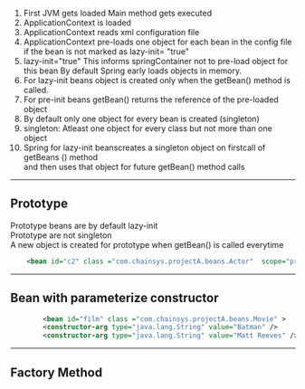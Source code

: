 1. First JVM gets loaded Main method gets executed  
1. ApplicationContext is loaded  
1. ApplicationContext reads xml configuration file  
1. ApplicationContext pre-loads one object for each bean in the config file  
                               if the bean is not marked as lazy-init= "true"  
1. lazy-init="true" This informs springContainer not to pre-load object for   
            this bean By default Spring early  loads objects in memory.  
1. For lazy-init beans object is created only when the getBean() method is called.   
1. For pre-init beans getBean() returns the reference of the pre-loaded object  
1. By default only one object for every bean is created (singleton)  
1. singleton: Atleast one object for every class but not more than one object   
1. Spring for lazy-init beanscreates a singleton object on firstcall of getBeans () method  
   and then uses that object for future getBean() method calls  

---  

##  Prototype  

Prototype beans are by default lazy-init    
Prototype are not singleton    
A new object is created for prototype when getBean() is called everytime  
  
```xml
	<bean id="c2" class ="com.chainsys.projectA.beans.Actor"  scope="prototype" ></bean>  
```

---

## Bean with parameterize constructor

```xml
		<bean id="film" class ="com.chainsys.projectA.beans.Movie" >
		<constructor-arg type="java.lang.String" value="Batman" /> 	
		<constructor-arg type="java.lang.String" value="Matt Reeves" />	
```

---  

## Factory Method

```xml
	
```